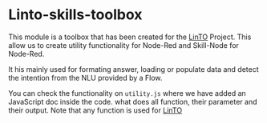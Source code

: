 # Linto-skills-toolbox 
This module is a toolbox that has been created for the [LinTO](https://linto.ai/) Project.
This allow us to create utility functionality for Node-Red and Skill-Node for Node-Red.

It his mainly used for formating answer, loading or populate data and detect the intention from the NLU provided by a Flow.

You can check the functionality on `utility.js` where we have added an JavaScript doc inside the code.
what does all function, their parameter and their output. Note that any function is used  for [LinTO](https://linto.ai/)
